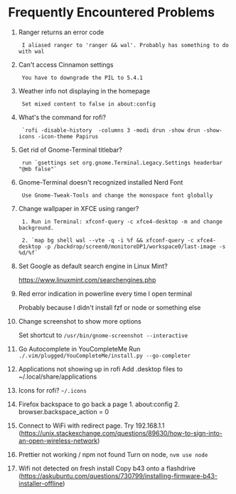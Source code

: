 # Frequently Encountered Problems

1. Ranger returns an error code

        I aliased ranger to 'ranger && wal'. Probably has something to do with wal

2. Can't access Cinnamon settings

        You have to downgrade the PIL to 5.4.1

3. Weather info not displaying in the homepage

        Set mixed content to false in about:config

4. What's the command for rofi?

        `rofi -disable-history  -columns 3 -modi drun -show drun -show-icons -icon-theme Papirus

5. Get rid of Gnome-Terminal titlebar?

        run `gsettings set org.gnome.Terminal.Legacy.Settings headerbar "@mb false"`

6. Gnome-Terminal doesn't recognized installed Nerd Font

        Use Gnome-Tweak-Tools and change the monospace font globally

7. Change wallpaper in XFCE using ranger?

        1. Run in Terminal: xfconf-query -c xfce4-desktop -m and change background.

        2. `map bg shell wal --vte -q -i %f && xfconf-query -c xfce4-desktop -p /backdrop/screen0/monitoreDP1/workspace0/last-image -s %d/%f`

8. Set Google as default search engine in Linux Mint?

	https://www.linuxmint.com/searchengines.php

9. Red error indication in powerline every time I open terminal

    Probably because I didn't install fzf or node or something else

10. Change screenshot to show more options

    Set shortcut to `/usr/bin/gnome-screenshot --interactive`

11. Go Autocomplete in YouCompleteMe
    Run `./.vim/plugged/YouCompleteMe/install.py --go-completer`

12. Applications not showing up in rofi
    Add .desktop files to ~/.local/share/applications

13. Icons for rofi?
    `~/.icons`

14. Firefox backspace to go back a page
        1. about:config
        2. browser.backspace_action = 0

15. Connect to WiFi with redirect page.
    Try 192.168.1.1 (https://unix.stackexchange.com/questions/89630/how-to-sign-into-an-open-wireless-network)

16. Prettier not working / npm not found
    Turn on node, `nvm use node`

17. Wifi not detected on fresh install
    Copy b43 onto a flashdrive (https://askubuntu.com/questions/730799/installing-firmware-b43-installer-offline)
